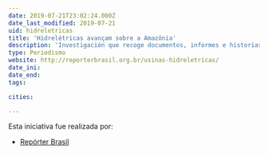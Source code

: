 ```yaml
---
date: 2019-07-21T23:02:24.000Z
date_last_modified: 2019-07-21
uid: hidreletricas
title: 'Hidrelétricas avançam sobre a Amazônia'
description: 'Investigación que recoge documentos, informes e historias de las grandes plantas de energía en construcción en la Amazonia.'
type: Periodismo
website: http://reporterbrasil.org.br/usinas-hidreletricas/
date_ini: 
date_end: 
tags:

cities: 

---
```


Esta iniciativa fue realizada por:

- [Repórter Brasil](/organizaciones/reporter-brasil)
